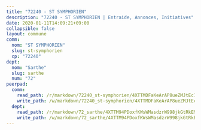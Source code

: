```yaml
---
title: "72240 - ST SYMPHORIEN"
description: "72240 - ST SYMPHORIEN | Entraide, Annonces, Initiatives"
date: 2020-01-11T14:09:21+09:00
collapsible: false
layout: commune
comm:
  nom: "ST SYMPHORIEN"
  slug: st-symphorien
  cp: "72240"
dept:
  nom: "Sarthe"
  slug: sarthe
  num: "72"
peerpad:
  comm:
    read_path: /r/markdown/72240_st-symphorien/4XTTMDFaKeArAP8ueZMJtEc1h6Cd55cBZb8HoB8EKn8hFtmf5
    write_path: /w/markdown/72240_st-symphorien/4XTTMDFaKeArAP8ueZMJtEc1h6Cd55cBZb8HoB8EKn8hFtmf5-K3TgUeME2hr1WjqefDw5AFTrpSjBWUxnAzgZaMqDRsdEk9u6LzswLk4o3x5uSmYrPZWVJiEAsZXc9vGFg1R9367g6TE5AU8JvZuNjMTQ1FxDnyz5pG1s3gD1m42hVSW5BAB6j22j
  dept:
    read_path: /r/markdown/72_sarthe/4XTTM94PDoxfKWsWMasdzrW998jkGtRkEM3CSUC42xSpuJKZ5
    write_path: /w/markdown/72_sarthe/4XTTM94PDoxfKWsWMasdzrW998jkGtRkEM3CSUC42xSpuJKZ5-K3TgTpjFyG67yVeuXvSAfSYzY4Yx2FMtDhgpv5HM2EDBJRVMn95z33xx4XjRNYNVaVsBPQ1t4pG9MoyNqwTqa8mcnEUB8rK4BMVbvUhCtGWCPSFnDCaT8GJTyimDgsCirLN3zswh
---
```


